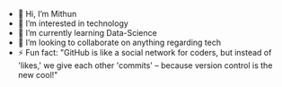 - 👋 Hi, I’m Mithun
- 👀 I’m interested in technology
- 🌱 I’m currently learning Data-Science
- 💞️ I’m looking to collaborate on anything regarding tech
- ⚡ Fun fact: "GitHub is like a social network for coders, but instead of 'likes,' we give each other 'commits' – because version control is the new cool!"

<!---
mithun1608/mithun1608 is a ✨ special ✨ repository because its `README.md` (this file) appears on your GitHub profile.
You can click the Preview link to take a look at your changes.
--->
